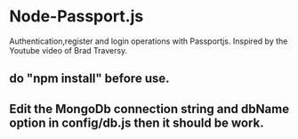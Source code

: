 # Node-Passport.js

Authentication,register and login operations with Passportjs. Inspired by the Youtube video of Brad Traversy.

## do "npm install" before use.

## Edit the MongoDb connection string and dbName option in config/db.js then it should be work.

